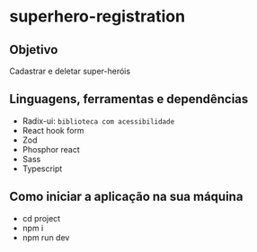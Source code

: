 # superhero-registration

## Objetivo
Cadastrar e deletar super-heróis

## Linguagens, ferramentas e dependências

- Radix-ui: `biblioteca com acessibilidade`
- React hook form
- Zod
- Phosphor react
- Sass
- Typescript

## Como iniciar a aplicação na sua máquina

- cd project
- npm i
- npm run dev